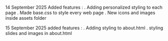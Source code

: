 14 September 2025 
Added features :
. Adding personalized styling to each page
. Made base.css to style every web page
. New icons and images inside assets folder

15 September 2025
added features :
. Adding styling to about.html
. styling slides and images in about.html


